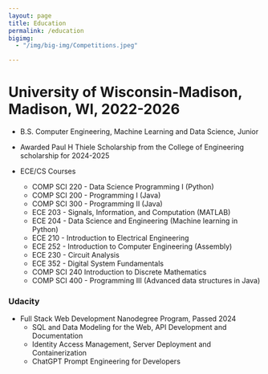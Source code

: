 ```yaml
---
layout: page
title: Education
permalink: /education
bigimg:
  - "/img/big-img/Competitions.jpeg"

---
```


# University of Wisconsin-Madison, Madison, WI, 2022-2026 
* B.S. Computer Engineering, Machine Learning and Data Science, Junior
* Awarded Paul H Thiele Scholarship from the College of Engineering scholarship for 2024-2025

* ECE/CS  Courses
  * COMP SCI 220 - Data Science Programming I (Python)
  * COMP SCI 200 - Programming I (Java)
  * COMP SCI 300 - Programming II (Java)
  * ECE 203 - Signals, Information, and Computation (MATLAB)
  * ECE 204 - Data Science and Engineering (Machine learning in Python)
  * ECE 210 - Introduction to Electrical Engineering
  * ECE 252 - Introduction to Computer Engineering (Assembly)
  * ECE 230 - Circuit Analysis
  * ECE 352 - Digital System Fundamentals
  * COMP SCI 240 Introduction to Discrete Mathematics
  * COMP SCI 400 - Programming III (Advanced data structures in Java)

### Udacity
* Full Stack Web Development Nanodegree Program, Passed 2024
  * SQL and Data Modeling for the Web, API Development and Documentation
  * Identity Access Management, Server Deployment and Containerization
  * ChatGPT Prompt Engineering for Developers
